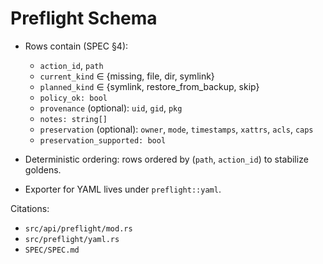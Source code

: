 # Preflight Schema

- Rows contain (SPEC §4):
  - `action_id`, `path`
  - `current_kind` ∈ {missing, file, dir, symlink}
  - `planned_kind` ∈ {symlink, restore_from_backup, skip}
  - `policy_ok: bool`
  - `provenance` (optional): `uid`, `gid`, `pkg`
  - `notes: string[]`
  - `preservation` (optional): `owner`, `mode`, `timestamps`, `xattrs`, `acls`, `caps`
  - `preservation_supported: bool`

- Deterministic ordering: rows ordered by (`path`, `action_id`) to stabilize goldens.
- Exporter for YAML lives under `preflight::yaml`.

Citations:
- `src/api/preflight/mod.rs`
- `src/preflight/yaml.rs`
- `SPEC/SPEC.md`
